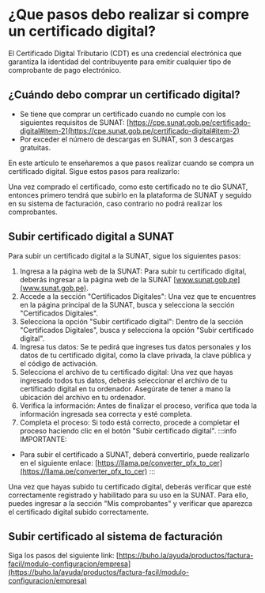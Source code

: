 # ¿Que pasos debo realizar si compre un certificado digital?

El Certificado Digital Tributario (CDT) es una credencial electrónica que garantiza la identidad del contribuyente para emitir cualquier tipo de comprobante de pago electrónico.

## ¿Cuándo debo comprar un certificado digital?

- Se tiene que comprar un certificado cuando no cumple con los siguientes requisitos de SUNAT: [https://cpe.sunat.gob.pe/certificado-digital#item-2](https://cpe.sunat.gob.pe/certificado-digital#item-2)
- Por exceder el número de descargas en SUNAT, son 3 descargas gratuitas.

En este artículo te enseñaremos a que pasos realizar cuando se compra un certificado digital. Sigue estos pasos para realizarlo:

Una vez comprado el certificado, como este certificado no te dio SUNAT, entonces primero tendrá que subirlo en la plataforma de SUNAT y seguido en su sistema de facturación, caso contrario no podrá realizar los comprobantes.

## Subir certificado digital a SUNAT

Para subir un certificado digital a la SUNAT, sigue los siguientes pasos:

1. Ingresa a la página web de la SUNAT: Para subir tu certificado digital, deberás ingresar a la página web de la SUNAT [www.sunat.gob.pe](www.sunat.gob.pe).
2. Accede a la sección "Certificados Digitales": Una vez que te encuentres en la página principal de la SUNAT, busca y selecciona la sección "Certificados Digitales".
3. Selecciona la opción "Subir certificado digital": Dentro de la sección "Certificados Digitales", busca y selecciona la opción "Subir certificado digital".
4. Ingresa tus datos: Se te pedirá que ingreses tus datos personales y los datos de tu certificado digital, como la clave privada, la clave pública y el código de activación.
5. Selecciona el archivo de tu certificado digital: Una vez que hayas ingresado todos tus datos, deberás seleccionar el archivo de tu certificado digital en tu ordenador. Asegúrate de tener a mano la ubicación del archivo en tu ordenador.
6. Verifica la información: Antes de finalizar el proceso, verifica que toda la información ingresada sea correcta y esté completa.
7. Completa el proceso: Si todo está correcto, procede a completar el proceso haciendo clic en el botón "Subir certificado digital".
:::info IMPORTANTE:
- Para subir el certificado a SUNAT, deberá convertirlo, puede realizarlo en el siguiente enlace: [https://llama.pe/converter_pfx_to_cer](https://llama.pe/converter_pfx_to_cer)
:::

Una vez que hayas subido tu certificado digital, deberás verificar que esté correctamente registrado y habilitado para su uso en la SUNAT. Para ello, puedes ingresar a la sección "Mis comprobantes" y verificar que aparezca el certificado digital subido correctamente.

## Subir certificado al sistema de facturación

Siga los pasos del siguiente link: [https://buho.la/ayuda/productos/factura-facil/modulo-configuracion/empresa](https://buho.la/ayuda/productos/factura-facil/modulo-configuracion/empresa)
